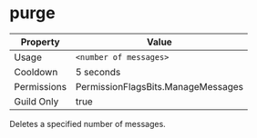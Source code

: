 # purge

| Property | Value |
|----------|-------|
| Usage | `<number of messages>` |
| Cooldown | 5 seconds |
| Permissions | PermissionFlagsBits.ManageMessages |
| Guild Only | true |

Deletes a specified number of messages.